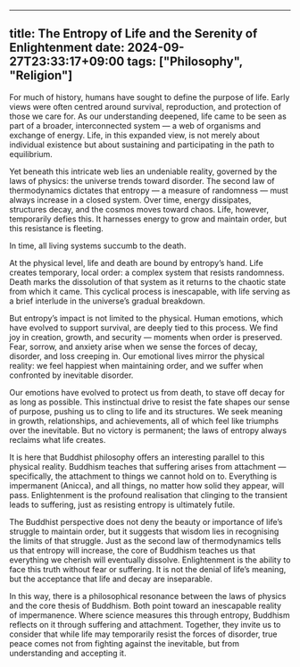 
---
title: The Entropy of Life and the Serenity of Enlightenment
date: 2024-09-27T23:33:17+09:00
tags: ["Philosophy", "Religion"]
---

For much of history, humans have sought to define the purpose of life.
Early views were often centred around survival, reproduction, and protection of those we care for.
As our understanding deepened, life came to be seen as part of a broader, interconnected system — a web of organisms and exchange of energy.
Life, in this expanded view, is not merely about individual existence but about sustaining and participating in the path to equilibrium.

Yet beneath this intricate web lies an undeniable reality, governed by the laws of physics: the universe trends toward disorder.
The second law of thermodynamics dictates that entropy — a measure of randomness — must always increase in a closed system.
Over time, energy dissipates, structures decay, and the cosmos moves toward chaos.
Life, however, temporarily defies this.
It harnesses energy to grow and maintain order, but this resistance is fleeting.

In time, all living systems succumb to the death.

At the physical level, life and death are bound by entropy’s hand.
Life creates temporary, local order: a complex system that resists randomness.
Death marks the dissolution of that system as it returns to the chaotic state from which it came.
This cyclical process is inescapable, with life serving as a brief interlude in the universe’s gradual breakdown.

But entropy’s impact is not limited to the physical.
Human emotions, which have evolved to support survival, are deeply tied to this process.
We find joy in creation, growth, and security — moments when order is preserved.
Fear, sorrow, and anxiety arise when we sense the forces of decay, disorder, and loss creeping in.
Our emotional lives mirror the physical reality: we feel happiest when maintaining order, and we suffer when confronted by inevitable disorder.

Our emotions have evolved to protect us from death, to stave off decay for as long as possible.
This instinctual drive to resist the fate shapes our sense of purpose, pushing us to cling to life and its structures.
We seek meaning in growth, relationships, and achievements, all of which feel like triumphs over the inevitable.
But no victory is permanent; the laws of entropy always reclaims what life creates.

It is here that Buddhist philosophy offers an interesting parallel to this physical reality.
Buddhism teaches that suffering arises from attachment — specifically, the attachment to things we cannot hold on to.
Everything is impermanent (Anicca), and all things, no matter how solid they appear, will pass.
Enlightenment is the profound realisation that clinging to the transient leads to suffering, just as resisting entropy is ultimately futile.

The Buddhist perspective does not deny the beauty or importance of life’s struggle to maintain order, but it suggests that wisdom lies in recognising the limits of that struggle.
Just as the second law of thermodynamics tells us that entropy will increase, the core of Buddhism teaches us that everything we cherish will eventually dissolve.
Enlightenment is the ability to face this truth without fear or suffering.
It is not the denial of life’s meaning, but the acceptance that life and decay are inseparable.

In this way, there is a philosophical resonance between the laws of physics and the core thesis of Buddhism.
Both point toward an inescapable reality of impermanence.
Where science measures this through entropy, Buddhism reflects on it through suffering and attachment.
Together, they invite us to consider that while life may temporarily resist the forces of disorder, true peace comes not from fighting against the inevitable, but from understanding and accepting it.
